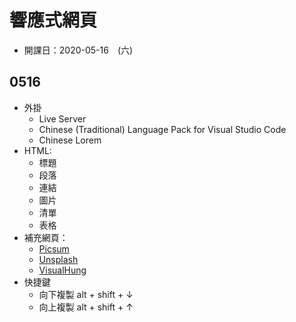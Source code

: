 # 響應式網頁 
* 開課日：2020-05-16　(六)

## 0516
* 外掛
    * Live Server
    * Chinese (Traditional) Language Pack for Visual Studio Code
    * Chinese Lorem
* HTML: 
    * 標題
    * 段落
    * 連結
    * 圖片
    * 清單
    * 表格
* 補充網頁：
    * [Picsum](https://picsum.photos/)
    * [Unsplash](https://source.unsplash.com/)
    * [VisualHung](https://visualhunt.com/)
* 快捷鍵
    * 向下複製 alt + shift + ↓ 
    * 向上複製 alt + shift + ↑